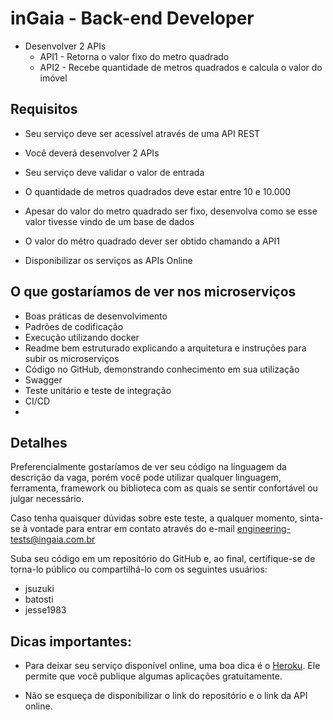 # inGaia - Back-end Developer

- Desenvolver 2 APIs
    - API1 - Retorna o valor fixo do metro quadrado
    - API2 - Recebe quantidade de metros quadrados e calcula o valor do imóvel
## Requisitos

- Seu serviço deve ser acessível através de uma API REST

- Você deverá desenvolver 2 APIs

- Seu serviço deve validar o valor de entrada

- O quantidade de metros quadrados deve estar entre 10 e 10.000

- Apesar do valor do metro quadrado ser fixo, desenvolva como se esse valor tivesse vindo de um base de dados

- O valor do métro quadrado dever ser obtido chamando a API1

- Disponibilizar os serviços as APIs Online


## O que gostaríamos de ver nos microserviços
- Boas práticas de desenvolvimento
- Padrões de codificação 
- Execução utilizando docker
- Readme bem estruturado explicando a arquitetura e instruções para subir os microserviços
- Código no GitHub, demonstrando conhecimento em sua utilização
- Swagger
- Teste unitário e teste de integração
- CI/CD
- 


## Detalhes

Preferencialmente gostaríamos de ver seu código na linguagem da descrição da vaga, porém você pode utilizar qualquer linguagem, ferramenta, framework ou biblioteca com as quais se sentir confortável ou julgar necessário.

Caso tenha quaisquer dúvidas sobre este teste, a qualquer momento, sinta-se à vontade para entrar em contato através do e-mail engineering-tests@ingaia.com.br

Suba seu código em um repositório do GitHub e, ao final, certifique-se de torna-lo público ou compartilhá-lo com os seguintes usuários:

- jsuzuki
- batosti
- jesse1983

## Dicas importantes:

- Para deixar seu serviço disponível online, uma boa dica é o [Heroku](https://www.heroku.com/). Ele permite que você publique algumas aplicações gratuitamente.

- Não se esqueça de disponibilizar o link do repositório e o link da API online.

